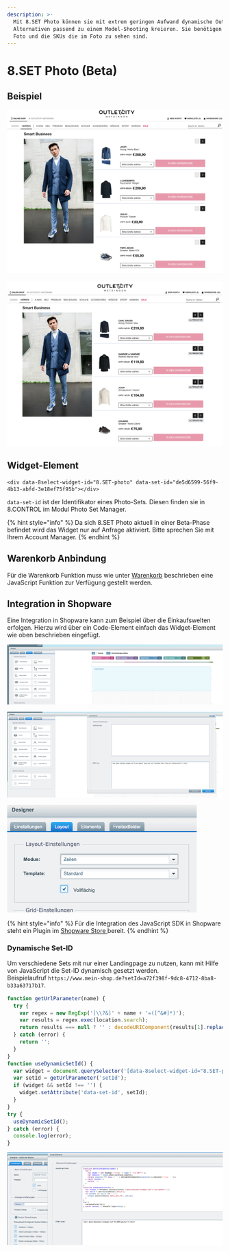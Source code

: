 ```yaml
---
description: >-
  Mit 8.SET Photo können sie mit extrem geringen Aufwand dynamische Outfits mit
  Alternativen passend zu einem Model-Shooting kreieren. Sie benötigen nur 1
  Foto und die SKUs die im Foto zu sehen sind.
---
```


# 8.SET Photo \(Beta\)

## Beispiel

![Outfit](../.gitbook/assets/bildschirmfoto-2020-11-16-um-08.50.00.png)

![Alternative Produkte](../.gitbook/assets/bildschirmfoto-2020-11-16-um-08.49.54.png)

## Widget-Element

```markup
<div data-8select-widget-id="8.SET-photo" data-set-id="de5d6599-56f9-4b13-abfd-3e18ef75f95b"></div>
```

`data-set-id` ist der Identifikator eines Photo-Sets. Diesen finden sie in 8.CONTROL im Modul Photo Set Manager.

{% hint style="info" %}
Da sich 8.SET Photo aktuell in einer Beta-Phase befindet wird das Widget nur auf Anfrage aktiviert. Bitte sprechen Sie mit Ihrem Account Manager.
{% endhint %}

## Warenkorb Anbindung

Für die Warenkorb Funktion muss wie unter [Warenkorb](../integration/warenkorb.md) beschrieben eine JavaScript Funktion zur Verfügung gestellt werden.

## Integration in Shopware

Eine Integration in Shopware kann zum Beispiel über die Einkaufswelten erfolgen. Hierzu wird über ein Code-Element einfach das Widget-Element wie oben beschrieben eingefügt.

![&amp;lt;/&amp;gt; Code Element](../.gitbook/assets/code-element.png)

![Widget-Element HTML Code mit Set-ID](../.gitbook/assets/code-element-details.png)

![F&#xFC;r eine optimale Darstellen Zeilen als Layout w&#xE4;hlen](../.gitbook/assets/zeilen-layout.png)

{% hint style="info" %}
Für die Integration des JavaScript SDK in Shopware steht ein Plugin im [Shopware Store ](https://store.shopware.com/cse5145762002271f/8select-cross-selling-mittels-set-erstellung.html)bereit.
{% endhint %}

### Dynamische Set-ID

Um verschiedene Sets mit nur einer Landingpage zu nutzen, kann mit Hilfe von JavaScript die Set-ID dynamisch gesetzt werden.  
Beispielaufruf `https://www.mein-shop.de?setId=a72f398f-9dc8-4712-8ba8-b33a63717b17`.

```javascript
function getUrlParameter(name) {
  try {
    var regex = new RegExp('[\\?&]' + name + '=([^&#]*)');
    var results = regex.exec(location.search);
    return results === null ? '' : decodeURIComponent(results[1].replace(/\+/g, ' '));
  } catch (error) {
    return '';
  }
}
function useDynamicSetId() {    
  var widget = document.querySelector('[data-8select-widget-id="8.SET-photo"]');
  var setId = getUrlParameter('setId');
  if (widget && setId !== '') {
    widget.setAttribute('data-set-id', setId);
  }
}
try {
  useDynamicSetId();
} catch (error) { 
  console.log(error); 
}

```

![Attribut data-set-id entf&#xE4;llt.](../.gitbook/assets/dynamic-set-id.png)



